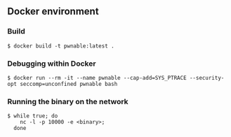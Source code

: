 ## Docker environment

### Build
```
$ docker build -t pwnable:latest .
```

### Debugging within Docker
```
$ docker run --rm -it --name pwnable --cap-add=SYS_PTRACE --security-opt seccomp=unconfined pwnable bash
```

### Running the binary on the network
```
$ while true; do
    nc -l -p 10000 -e <binary>;
  done
```
